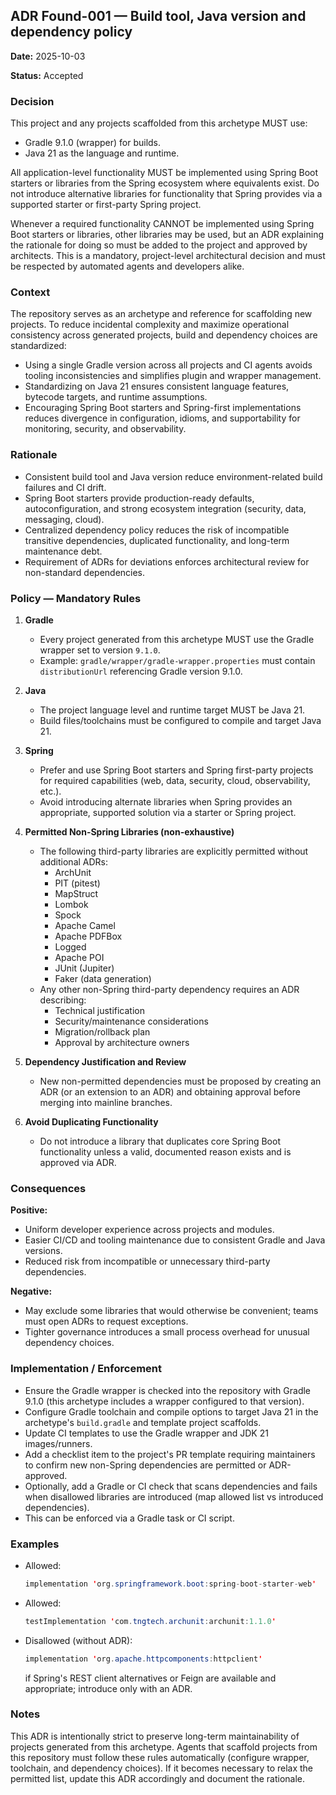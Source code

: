 ## ADR Found-001 — Build tool, Java version and dependency policy

**Date:** 2025-10-03

**Status:** Accepted

### Decision
This project and any projects scaffolded from this archetype MUST use:

- Gradle 9.1.0 (wrapper) for builds.
- Java 21 as the language and runtime.

All application-level functionality MUST be implemented using Spring Boot starters or libraries from the Spring ecosystem where equivalents exist. Do not introduce alternative libraries for functionality that Spring provides via a supported starter or first-party Spring project.

Whenever a required functionality CANNOT be implemented using Spring Boot starters or libraries, other libraries may be used, but an ADR explaining the rationale for doing so must be added to the project and approved by architects. This is a mandatory, project-level architectural decision and must be respected by automated agents and developers alike.

### Context
The repository serves as an archetype and reference for scaffolding new projects. To reduce incidental complexity and maximize operational consistency across generated projects, build and dependency choices are standardized:

- Using a single Gradle version across all projects and CI agents avoids tooling inconsistencies and simplifies plugin and wrapper management.
- Standardizing on Java 21 ensures consistent language features, bytecode targets, and runtime assumptions.
- Encouraging Spring Boot starters and Spring-first implementations reduces divergence in configuration, idioms, and supportability for monitoring, security, and observability.

### Rationale
- Consistent build tool and Java version reduce environment-related build failures and CI drift.
- Spring Boot starters provide production-ready defaults, autoconfiguration, and strong ecosystem integration (security, data, messaging, cloud).
- Centralized dependency policy reduces the risk of incompatible transitive dependencies, duplicated functionality, and long-term maintenance debt.
- Requirement of ADRs for deviations enforces architectural review for non-standard dependencies.

### Policy — Mandatory Rules
1. **Gradle**
    - Every project generated from this archetype MUST use the Gradle wrapper set to version `9.1.0`.
    - Example: `gradle/wrapper/gradle-wrapper.properties` must contain `distributionUrl` referencing Gradle version 9.1.0.
   
2. **Java**
    - The project language level and runtime target MUST be Java 21.
    - Build files/toolchains must be configured to compile and target Java 21.

3. **Spring**
    - Prefer and use Spring Boot starters and Spring first-party projects for required capabilities (web, data, security, cloud, observability, etc.).
    - Avoid introducing alternate libraries when Spring provides an appropriate, supported solution via a starter or Spring project.

4. **Permitted Non-Spring Libraries (non-exhaustive)**
    - The following third-party libraries are explicitly permitted without additional ADRs:
        - ArchUnit
        - PIT (pitest)
        - MapStruct
        - Lombok
        - Spock
        - Apache Camel
        - Apache PDFBox
        - Logged
        - Apache POI
        - JUnit (Jupiter)
        - Faker (data generation)
    - Any other non-Spring third-party dependency requires an ADR describing:
        - Technical justification
        - Security/maintenance considerations
        - Migration/rollback plan
        - Approval by architecture owners
  
5. **Dependency Justification and Review**
    - New non-permitted dependencies must be proposed by creating an ADR (or an extension to an ADR) and obtaining approval before merging into mainline branches.

6. **Avoid Duplicating Functionality**
    - Do not introduce a library that duplicates core Spring Boot functionality unless a valid, documented reason exists and is approved via ADR.

### Consequences
**Positive:**
- Uniform developer experience across projects and modules.
- Easier CI/CD and tooling maintenance due to consistent Gradle and Java versions.
- Reduced risk from incompatible or unnecessary third-party dependencies.

**Negative:**
- May exclude some libraries that would otherwise be convenient; teams must open ADRs to request exceptions.
- Tighter governance introduces a small process overhead for unusual dependency choices.

### Implementation / Enforcement
- Ensure the Gradle wrapper is checked into the repository with Gradle 9.1.0 (this archetype includes a wrapper configured to that version).
- Configure Gradle toolchain and compile options to target Java 21 in the archetype's `build.gradle` and template project scaffolds.
- Update CI templates to use the Gradle wrapper and JDK 21 images/runners.
- Add a checklist item to the project's PR template requiring maintainers to confirm new non-Spring dependencies are permitted or ADR-approved.
- Optionally, add a Gradle or CI check that scans dependencies and fails when disallowed libraries are introduced (map allowed list vs introduced dependencies).
- This can be enforced via a Gradle task or CI script.

### Examples
- Allowed: 
   ```java
   implementation 'org.springframework.boot:spring-boot-starter-web'
   ```
- Allowed:
   ```java
   testImplementation 'com.tngtech.archunit:archunit:1.1.0'
   ```
- Disallowed (without ADR):
   ```java
   implementation 'org.apache.httpcomponents:httpclient'
   ```
   if Spring's REST client alternatives or Feign are available and appropriate; introduce only with an ADR.

### Notes
This ADR is intentionally strict to preserve long-term maintainability of projects generated from this archetype. Agents that scaffold projects from this repository must follow these rules automatically (configure wrapper, toolchain, and dependency choices). If it becomes necessary to relax the permitted list, update this ADR accordingly and document the rationale.
